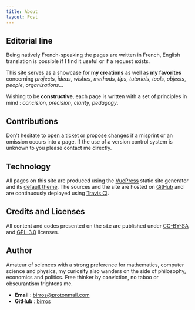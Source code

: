 ```yaml
---
title: About
layout: Post
---
```


## Editorial line

Being natively French-speaking the pages are written in French, English
translation is possible if I find it useful or if a request exists.

This site serves as a showcase for __my creations__ as well as __my favorites__
concerning *projects*, *ideas*, *wishes*, *methods*, *tips*, *tutorials*,
*tools*, *objects*, *people*, *organizations*...

Wishing to be __constructive__, each page is written with a set of principles in
mind : *concision*, *precision*, *clarity*, *pedagogy*.

## Contributions

Don't hesitate to [open a ticket][1] or [propose changes][2] if a misprint or an
omission occurs into a page. If the use of a version control system is unknown
to you please contact me directly.

## Technology

All pages on this site are produced using the [VuePress][3] static site
generator and its [default theme][4]. The sources and the site are hosted on
[GitHub][5] and are continuously deployed using [Travis CI][6].

## Credits and Licenses

All content and codes presented on the site are published under [CC-BY-SA][7]
and [GPL-3.0][8] licenses.

## Author

Amateur of sciences with a strong preference for mathematics, computer science
and physics, my curiosity also wanders on the side of philosophy, economics
and politics. Free thinker by conviction, no taboo or obscurantism frightens me.

- __Email__ : [birros@protonmail.com][9]
- __GitHub__ : [birros][10]

<!-- External links and references -->

[1]: https://github.com/birros/birros.github.io-sources/issues
[2]: https://github.com/birros/birros.github.io-sources/pulls
[3]: https://vuepress.vuejs.org/
[4]: https://github.com/vuejs/vuepress/tree/master/packages/%40vuepress/theme-default
[5]: https://en.wikipedia.org/wiki/GitHub
[6]: https://en.wikipedia.org/wiki/Travis_CI
[7]: https://creativecommons.org/licenses/by-sa/4.0/
[8]: https://www.gnu.org/licenses/gpl-3.0.html
[9]: mailto:birros@protonmail.com
[10]: https://github.com/birros

